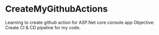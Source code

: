 # CreateMyGithubActions
Learning to create github action for ASP.Net core console app
Objective: Create CI & CD pipeline for my code.
